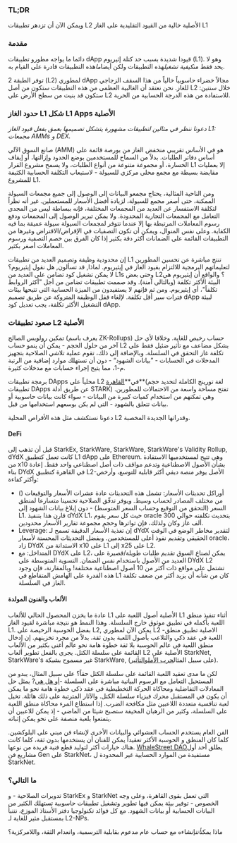 ### TL;DR

ويمكن الآن أن تزدهر تطبيقات L2 الأصلية خالية من القيود التقليدية على الغاز L1

### مقدمة

دائما ما يواجه مطورو تطبيقات dApp قيودا شديدة بسبب حد كتلة إثيريوم (L1). وهو لا يحد فقط من*كيفية تشغيل*هذه التطبيقات ولكن أيضا*ما*هذه التطبيقات قادرة على القيام به.

توفر الطبقة 2 (L2) لمطوري dApp مجالاً خضراء حاسوبياً خالياً من هذا السقف الزجاجي للغاز. نحن نعتقد أن الغالبية العظمى من هذه التطبيقات ستكون من أصل L2 خلال سنتين: ستكون قد بنيت من سطح الأرض على L2 للاستفادة من هذه الدرجة الحسابية من الحرية.

### حدود الغاز L1 شكل L1 Apps الأصلية

*دعونا ننظر في مثالين لتطبيقات مشهورة يتشكل تصميمها بعمق بفعل قيود الغاز L1: مجمعات AMMs و DEX.*

صانع السوق الآلي (AMM) هو في الأساس تقريبي منخفض الغاز من بورصة قائمة على أساس دفاتر الطلبات. بدلاً من السماح للمستخدمين بوضع الحدود وإزالتها، أو إيقاف الخسارة، أو مجموعة متنوعة من أنواع الطلبات، ولا يسمح مشروع القرار L1 إلا بعمليات مقايضة بسيطة مع مجمع محلي مركزي للسيولة - لاستيعاب التكلفة الحسابية الكثيفة للمشروع L1.

ومن الناحية المثالية، يحتاج مجمعو البيانات إلى الوصول إلى جميع مجمعات السيولة الممكنة، حتى أصغر مجمع للسيولة، لزيادة أفضل الأسعار للمستعملين. غير أنه نظراً لتكلفة الاستفسار عن العديد من المجمعات المختلفة، فإنه ببساطة ليس من المجدي التعامل مع المجمعات التجارية المحدودة. ولا يمكن تبرير الوصول إلى المجمعات ودفع رسوم المعاملات المرتبطة بها إلا عندما تتوفر لمجمعات السيولة سيولة عميقة بما فيه الكفاية. وعلى نفس المنوال، ويمكن أن تكون التصفيات في الإقراض/الاقتراض وغيرها من التطبيقات القائمة على الضمانات أكثر دقة بكثير إذا كان الفرق بين خصم التصفية ورسوم المعاملات أصغر بكثير.

إن محدودية وظيفة وتصميم العديد من تطبيقات L1 تنتج مباشرة عن تحسين المطورين لتعليماتهم البرمجية للالتزام بقيود الغاز في إيثيريوم. لماذا, قد تسألون, هل نقول إيثيريوم؟ لا يمكن تشغيل كود تضامن على العديد من L1s وحتى بعض L2؟ والواقع أن إيثيريوم هي البيئة الأكثر تكلفة (وبالتالي آمنة). وقد صممت تطبيقات تضامن من أجل "أكثر الروابط تكلفاً"، أي إيثيريوم. ومن ثم فإنهم لا يستفيدون من الميزة الحسابية التي تتيحها بيئات فترات سير أقل تكلفة. لإلغاء قفل الوظيفة المتروكة عن طريق تصميم dApp لبيئة التشغيل الأكثر تكلفة، يجب تعديل كود dApp.

### صعود تطبيقات L2 الأصلية

تمكين رولوبس الصالح (يعرف باسم ZK-Rollups) حساب رخيص للغاية. وخلافا لأي حل آخر من حلول الحجم - يمكن أن ينمو حساب L2 بشكل مضاعف مع تأثير ضئيل فقط على تكلفة غاز التحقق في السلسلة. وبالإضافة إلى ذلك، تقوم عملية تلاشي الصلاحية بتجهيز المدخلات في الحسابات - ”بيانات الشهود“ - دون أن تستهلك موارد إضافية من الرتبة م-1، مما يتيح إجراء حسابات مع مدخلات كثيرة.

برمجة تطبيقات DApps محلياً على L2 في**[القاهرة](https://www.cairo-lang.org/)**(لغة تورينج الكاملة لتحديد حجم تطبيقات DApps عن طريق أدلة STARK) تفتح مساحة واسعة من الاحتمالات للمطورين. وهي تمكنهم من استخدام كميات كبيرة من البيانات - سواء كانت بيانات حاسوبية أو بيانات تتعلق بالشهود - التي لم يكن بوسعهم استخدامها من قبل.

دعونا نستكشف مثل هذه الأقراص المحلية L2 وقدراتها الجديدة المخصبة.

#### DeFi

قبل أن تذهب إلى StarkEx, StarkWare, StarkWare, StarkWare's Validity Rollup, dYdX كانت تعمل كتطبيق L1 dApp على Ethereum. وهي تتيح لمستخدميها الاستفادة من x10 بشأن الأصول الاصطناعية وتدعم مواقف ذات أصل اصطناعي واحد فقط. إعادة بناء DYdX في القاهرة كتطبيق L2-الأصل يوفر منصة ديفي أكثر قابلية للتوسع، وأرخص وأكثر كفاءة:

* () أوراكل تحديثات الأسعار: تشمل هذه التحديثات عادة عشرات الأسعار والتوقيعات من مختلف المصادر لحساب وسيط. ويوفر تدفّق الصلاحية تحسينا متسارعا لمنطق السعر (التحقق من التوقيع وحساب السعر المتوسط) - دون إبلاغ بيانات الشهود إلى L1. قارن هذا بتنفيذ dYdX L1، حيث كل سعر يقوم oracle بتحديث تكلفته حوالي 300 ألف غاز وكان ولذلك، فإن تواترها وحجم مجموعة تقارير الأسعار محدودين.
* Leverage: إن تغذية الأسعار الدقيقة تسمح لـ dYdX لتقدير مخاطر الوضع في الوقت الحقيقي وتقديم نفوذ أعلى للمستخدمين. وبفضل التحديثات المحسنة لأسعار oracle، زاد DYdX الاستدانة من x10 على L1 إلى x25 على L2.
* المتداخل: مع DYdX على L2، يمكن لصناع السوق تقديم طلبات طويلة/قصيرة على العديد من الأصول باستخدام نفس الضمان. التسوية المتوسطة على DYdX L2 تشتمل على مواقع ذات أكثر من 10 أصول اصطناعية مختلفة! وبالمقارنة، فإن وجود هذه القدرة على الهامش المتقاطع في L1 كان من شأنه أن يزيد أكثر من ضعف تكلفة الغاز في السلسلة.

#### الألعاب والفنون المولدة

عادة ما يخزن المحصول الحالي للألعاب L1 الأصلية أصول اللعبة على L1 أثناء تنفيذ منطق اللعبة بأكمله في تطبيق موثوق خارج السلسلة. وهذا النمط هو نتيجة مباشرة لقيود الغاز L1. بفضل الحوسبة الرخيصة على L2, يمكن الآن لمطوري L2 -الاصلية تطبيق منطق اللعبة في عقد ذكي والتلاعب بأصول اللعبة بدون ثقة، بدلاً من مجرد تخزينهم. إن إدخال منطق اللعبة في عالم الحوسبة بلا ثقة خطوة هامة نحو عالم أغنى بكثير من الألعاب القائمة على سلسلة الكتل. يجري بالفعل تطوير ألعاب L2 الأصلية على StarkNet, StarkWare's غير مسموح بشبكة StarkWare, (على سبيل المثال[حرب الأمل](https://github.com/dopedao/RYO)و[التأثير](https://medium.com/influenceth/influence-to-launch-on-starknet-afd3c26ea25a)).

لكن ما مدى تعقيد اللعبة القائمة على سلسلة الكتل حقاً؟ على سبيل المثال، يبدو من المستحيل التعامل مع الرسوم البيانية مباشرة على السلسلة -[أو هل هي](https://twitter.com/guiltygyoza/status/1449637155001798657)? يمثل حل المعادلات التفاضلية ومحاكاة الحركة التخطيطية في عقد ذكي خطوة هامة نحو ما يمكن أن يكون في المستقبل محرك فيزياء سلسلة الكتل. والآثار المترتبة على ذلك هائلة. تخيل لعبة تنافسية متعددة اللاعبين مثل مكافحة الضرب. إذا استطاع المرء محاكاة منطق اللعبة على السلسلة، وكثير من الرهبان المخيفة ستصبح شيئا من الماضي - إذ يمكن للاعبين أن يتمتعوا بلعبة منصفة على نحو يمكن إثباته.

الفن العام يستخدم الحساب العشوائي والبيانات الأخرى لإنشاء فن مبني على البلوكشين. كلما كان المنطق و الحوسبة الأكثر تعقيداً يمكن للفنان أن يستخدمها بدون ثقة، كلما كانت هناك خيارات أكثر لتوليد قطع فنية فريدة من نوعها. [WhaleStreet DAO](https://blog.whalestreet.xyz/whalestreet-dao-to-launch-gen-art-ecosystem-on-ethereum-with-starknet/)يطلق أحد أول مشاريع فن Gen على StarkNet، مستفيدة من الموارد الحسابية غير المحدودة ل StarkNet.

### ما التالي؟

تدويرات الصلاحية - و StarkEx و StarkNet التي تعمل بقوى القاهرة، وعلى وجه الخصوص - توفير بيئة يمكن فيها تطوير وتشغيل تطبيقات حاسوبية تستهلك الكثير من البيانات الحسابية أو بيانات الشهود. مع كل فوائد تكنولوجيا دفتر الأستاذ الموزع، نتنبأ بمستقبل مثير للغاية لـ L2-NPs.

ماذا يمكن*أنت*إنشاءه مع حساب عام مدعوم بقابلية الترسمية، وانعدام الثقة، واللامركزية؟